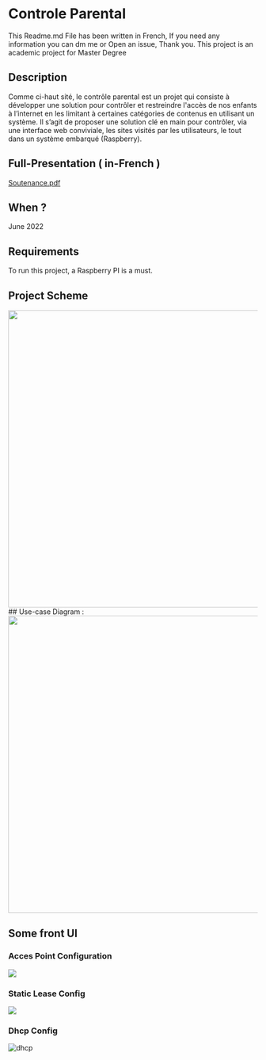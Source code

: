 # Controle Parental
This Readme.md File has been written in French, If you need any information you can dm me or Open an issue, Thank you.
This project is an academic project for Master Degree

## Description
Comme ci-haut sité, le contrôle parental est un projet qui consiste à développer une solution pour contrôler et restreindre l'accès de nos enfants à l’internet en les limitant à certaines catégories de contenus en utilisant un système. Il s’agit de proposer une solution clé en main pour contrôler, via une interface web conviviale, les sites visités par les utilisateurs, le tout dans un système embarqué (Raspberry).

## Full-Presentation ( in-French )
[Soutenance.pdf](https://github.com/Younext19/controle_parentale/files/10133419/Soutenance.pdf)

## When ? 
June 2022
## Requirements
To run this project, a Raspberry PI is a must.

## Project Scheme
<img src="https://user-images.githubusercontent.com/48913541/205083071-6396dd7c-76fb-4eb9-8a7a-89d103089756.png" width="600" height="600"/>
## Use-case Diagram : 
<img src="https://user-images.githubusercontent.com/48913541/205082860-d9f88de9-237e-414a-9b54-8c342b0bd8df.png" width="600" height="600"/>

## Some front UI
### Acces Point Configuration
<img src="https://user-images.githubusercontent.com/48913541/205083359-c9db6a35-b51a-4b99-84bf-0ae23ebc025f.PNG" />

### Static Lease Config

<img src="https://user-images.githubusercontent.com/48913541/205083366-2f7815ca-a07e-45bb-8398-1ac30dc9da52.PNG" />

### Dhcp Config
![dhcp](https://user-images.githubusercontent.com/48913541/205084129-d408fbdc-3407-4cd4-8b84-f10e569a2af3.PNG)


